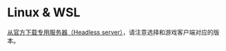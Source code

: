 # Linux & WSL

[从官方下载专用服务器（Headless server）](https://www.factorio.com/download/archive/)，请注意选择和游戏客户端对应的版本。

